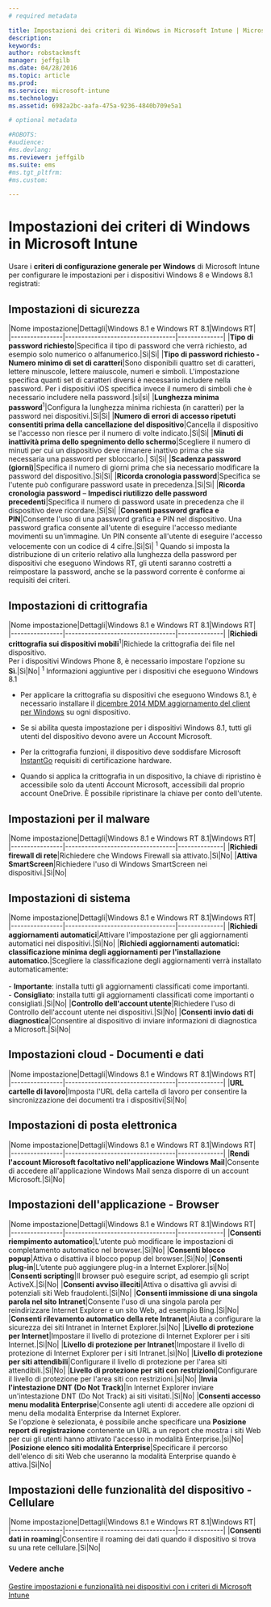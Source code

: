 ```yaml
---
# required metadata

title: Impostazioni dei criteri di Windows in Microsoft Intune | Microsoft Intune
description:
keywords:
author: robstackmsft
manager: jeffgilb
ms.date: 04/28/2016
ms.topic: article
ms.prod:
ms.service: microsoft-intune
ms.technology:
ms.assetid: 6982a2bc-aafa-475a-9236-4840b709e5a1

# optional metadata

#ROBOTS:
#audience:
#ms.devlang:
ms.reviewer: jeffgilb
ms.suite: ems
#ms.tgt_pltfrm:
#ms.custom:

---
```


# Impostazioni dei criteri di Windows in Microsoft Intune
Usare i **criteri di configurazione generale per Windows** di Microsoft Intune per configurare le impostazioni per i dispositivi Windows 8 e Windows 8.1 registrati:

## Impostazioni di sicurezza

|Nome impostazione|Dettagli|Windows 8.1 e Windows RT 8.1|Windows RT|
|----------------|----------------------------------|--------------|
|**Tipo di password richiesto**|Specifica il tipo di password che verrà richiesto, ad esempio solo numerico o alfanumerico.|Sì|Sì|
|**Tipo di password richiesto - Numero minimo di set di caratteri**|Sono disponibili quattro set di caratteri, lettere minuscole, lettere maiuscole, numeri e simboli. L'impostazione specifica quanti set di caratteri diversi è necessario includere nella password. Per i dispositivi iOS specifica invece il numero di simboli che è necessario includere nella password.|sì|sì|
|**Lunghezza minima password**<sup>1</sup>|Configura la lunghezza minima richiesta (in caratteri) per la password nei dispositivi.|Sì|Sì|
|**Numero di errori di accesso ripetuti consentiti prima della cancellazione del dispositivo**|Cancella il dispositivo se l'accesso non riesce per il numero di volte indicato.|Sì|Sì|
|**Minuti di inattività prima dello spegnimento dello schermo**|Scegliere il numero di minuti per cui un dispositivo deve rimanere inattivo prima che sia necessaria una password per sbloccarlo.| Sì|Sì|
|**Scadenza password (giorni)**|Specifica il numero di giorni prima che sia necessario modificare la password del dispositivo.|Sì|Sì|
|**Ricorda cronologia password**|Specifica se l'utente può configurare password usate in precedenza.|Sì|Sì|
|**Ricorda cronologia password** – **Impedisci riutilizzo delle password precedenti**|Specifica il numero di password usate in precedenza che il dispositivo deve ricordare.|Sì|Sì|
|**Consenti password grafica e PIN**|Consente l'uso di una password grafica e PIN nel dispositivo. Una password grafica consente all'utente di eseguire l'accesso mediante movimenti su un'immagine. Un PIN consente all'utente di eseguire l'accesso velocemente con un codice di 4 cifre.|Sì|Sì|
<sup>1</sup> Quando si imposta la distribuzione di un criterio relativo alla lunghezza della password per dispositivi che eseguono Windows RT, gli utenti saranno costretti a reimpostare la password, anche se la password corrente è conforme ai requisiti dei criteri.

## Impostazioni di crittografia

|Nome impostazione|Dettagli|Windows 8.1 e Windows RT 8.1|Windows RT|
|----------------|----------------------------------|--------------|
|**Richiedi crittografia sui dispositivi mobili**<sup>1</sup>|Richiede la crittografia dei file nel dispositivo.<br>Per i dispositivi Windows Phone 8, è necessario impostare l'opzione su **Sì**.|Sì|No|
<sup>1</sup> Informazioni aggiuntive per i dispositivi che eseguono Windows 8.1

-   Per applicare la crittografia su dispositivi che eseguono Windows 8.1, è necessario installare il [dicembre 2014 MDM aggiornamento del client per Windows](http://support.microsoft.com/kb/3013816) su ogni dispositivo.

-   Se si abilita questa impostazione per i dispositivi Windows 8.1, tutti gli utenti del dispositivo devono avere un Account Microsoft.

-   Per la crittografia funzioni, il dispositivo deve soddisfare Microsoft [InstantGo](http://blogs.windows.com/bloggingwindows/2014/06/19/instantgo-a-better-way-to-sleep/) requisiti di certificazione hardware.

-   Quando si applica la crittografia in un dispositivo, la chiave di ripristino è accessibile solo da utenti Account Microsoft, accessibili dal proprio account OneDrive. È possibile ripristinare la chiave per conto dell'utente.

## Impostazioni per il malware

|Nome impostazione|Dettagli|Windows 8.1 e Windows RT 8.1|Windows RT|
|----------------|----------------------------------|--------------|
|**Richiedi firewall di rete**|Richiedere che Windows Firewall sia attivato.|Sì|No|
|**Attiva SmartScreen**|Richiedere l'uso di Windows SmartScreen nei dispositivi.|Sì|No|

## Impostazioni di sistema

|Nome impostazione|Dettagli|Windows 8.1 e Windows RT 8.1|Windows RT|
|----------------|----------------------------------|--------------|
|**Richiedi aggiornamenti automatici**|Attivare l'impostazione per gli aggiornamenti automatici nei dispositivi.|Sì|No|
|**Richiedi aggiornamenti automatici: classificazione minima degli aggiornamenti per l'installazione automatico.**|Scegliere la classificazione degli aggiornamenti verrà installato automaticamente:<br /><br />-   **Importante**: installa tutti gli aggiornamenti classificati come importanti.<br />-   **Consigliato**: installa tutti gli aggiornamenti classificati come importanti o consigliati.|Sì|No|
|**Controllo dell'account utente**|Richiedere l'uso di Controllo dell'account utente nei dispositivi.|Sì|No|
|**Consenti invio dati di diagnostica**|Consentire al dispositivo di inviare informazioni di diagnostica a Microsoft.|Sì|No|


## Impostazioni cloud - Documenti e dati

|Nome impostazione|Dettagli|Windows 8.1 e Windows RT 8.1|Windows RT|
|----------------|----------------------------------|--------------|
|**URL cartelle di lavoro**|Imposta l'URL della cartella di lavoro per consentire la sincronizzazione dei documenti tra i dispositivi|Sì|No|

## Impostazioni di posta elettronica

|Nome impostazione|Dettagli|Windows 8.1 e Windows RT 8.1|Windows RT|
|----------------|----------------------------------|--------------|
|**Rendi l'account Microsoft facoltativo nell'applicazione Windows Mail**|Consente di accedere all'applicazione Windows Mail senza disporre di un account Microsoft.|Sì|No|

## Impostazioni dell'applicazione - Browser

|Nome impostazione|Dettagli|Windows 8.1 e Windows RT 8.1|Windows RT|
|----------------|----------------------------------|--------------|
|**Consenti riempimento automatico**|L’utente può modificare le impostazioni di completamento automatico nel browser.|Sì|No|
|**Consenti blocco popup**|Attiva o disattiva il blocco popup del browser.|Sì|No|
|**Consenti plug-in**|L’utente può aggiungere plug-in a Internet Explorer.|sì|No|
|**Consenti scripting**|Il browser può eseguire script, ad esempio gli script ActiveX.|Sì|No|
|**Consenti avviso illeciti**|Attiva o disattiva gli avvisi di potenziali siti Web fraudolenti.|Sì|No|
|**Consenti immissione di una singola parola nel sito Intranet**|Consente l'uso di una singola parola per reindirizzare Internet Explorer e un sito Web, ad esempio Bing.|Sì|No|
|**Consenti rilevamento automatico della rete Intranet**|Aiuta a configurare la sicurezza dei siti Intranet in Internet Explorer.|sì|No|
|**Livello di protezione per Internet**|Impostare il livello di protezione di Internet Explorer per i siti Internet.|Sì|No|
|**Livello di protezione per Intranet**|Impostare il livello di protezione di Internet Explorer per i siti Intranet.|sì|No|
|**Livello di protezione per siti attendibili**|Configurare il livello di protezione per l'area siti attendibili.|Sì|No|
|**Livello di protezione per siti con restrizioni**|Configurare il livello di protezione per l'area siti con restrizioni.|sì|No|
|**Invia l'intestazione DNT (Do Not Track)**|In Internet Explorer inviare un'intestazione DNT (Do Not Track) ai siti visitati.|Sì|No|
|**Consenti accesso menu modalità Enterprise**|Consente agli utenti di accedere alle opzioni di menu della modalità Enterprise da Internet Explorer.<br>Se l'opzione è selezionata, è possibile anche specificare una **Posizione report di registrazione** contenente un URL a un report che mostra i siti Web per cui gli utenti hanno attivato l'accesso in modalità Enterprise.|sì|No|
|**Posizione elenco siti modalità Enterprise**|Specificare il percorso dell'elenco di siti Web che useranno la modalità Enterprise quando è attiva.|Sì|No|

## Impostazioni delle funzionalità del dispositivo - Cellulare

|Nome impostazione|Dettagli|Windows 8.1 e Windows RT 8.1|Windows RT|
|----------------|----------------------------------|--------------|
|**Consenti dati in roaming**|Consentire il roaming dei dati quando il dispositivo si trova su una rete cellulare.|Sì|No|



### Vedere anche
[Gestire impostazioni e funzionalità nei dispositivi con i criteri di Microsoft Intune](manage-settings-and-features-on-your-devices-with-microsoft-intune-policies.md)



<!--HONumber=May16_HO1-->


